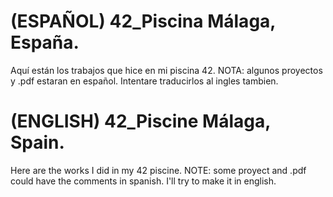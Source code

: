 # (ESPAÑOL) 42_Piscina Málaga, España.
Aquí están los trabajos que hice en mi piscina 42.
NOTA: algunos proyectos y .pdf estaran en español. Intentare traducirlos al ingles tambien.
# (ENGLISH) 42_Piscine Málaga, Spain.
Here are the works I did in my 42 piscine.
NOTE: some proyect and .pdf could have the comments in spanish. I'll try to make it in english.

